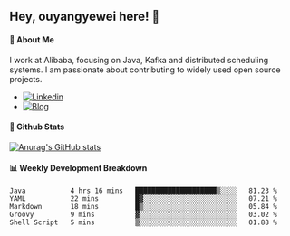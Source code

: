 ## Hey, ouyangyewei here! :wave:

#### :rocket: About Me
I work at Alibaba, focusing on Java, Kafka and distributed scheduling systems. I am passionate about contributing to widely used open source projects.

- [![Linkedin](https://img.shields.io/badge/LinkedIn-ouyangyewei-blue)](https://www.linkedin.com/in/ouyangyewei/)
- [![Blog](https://img.shields.io/badge/Blog-yeweiouyang-orange)](https://blog.csdn.net/yeweiouyang)

#### :star2: Github Stats
[![Anurag's GitHub stats](https://github-readme-stats.vercel.app/api?username=ouyangyewei&show_icons=true&cache_seconds=3600&theme=tokyonight)](https://github.com/anuraghazra/github-readme-stats)

#### :bar_chart: Weekly Development Breakdown
<!--START_SECTION:waka-->
```text
Java           4 hrs 16 mins   ████████████████████▒░░░░   81.23 % 
YAML           22 mins         █▓░░░░░░░░░░░░░░░░░░░░░░░   07.21 % 
Markdown       18 mins         █▒░░░░░░░░░░░░░░░░░░░░░░░   05.84 % 
Groovy         9 mins          ▓░░░░░░░░░░░░░░░░░░░░░░░░   03.02 % 
Shell Script   5 mins          ▒░░░░░░░░░░░░░░░░░░░░░░░░   01.88 % 
```
<!--END_SECTION:waka-->
